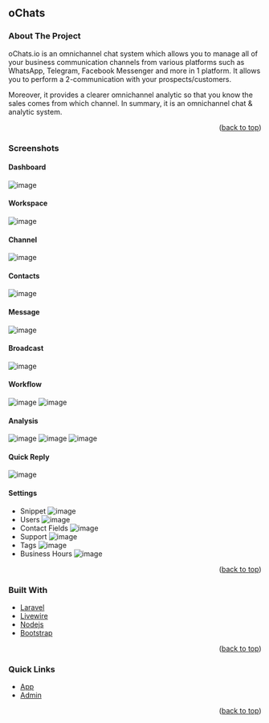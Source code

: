 <!-- OCHATS ABOUT THE PROJECT -->
## oChats

### About The Project

oChats.io is an omnichannel chat system which allows you to manage all of your business communication channels from various platforms such as WhatsApp, Telegram, Facebook Messenger and more in 1 platform. It allows you to perform a 2-communication with your prospects/customers.

Moreover, it provides a clearer omnichannel analytic so that you know the sales comes from which channel. In summary, it is an omnichannel chat & analytic system. 

<p align="right">(<a href="#top">back to top</a>)</p>


### Screenshots

#### Dashboard
![image](https://github.com/user-attachments/assets/ed69a01f-2e15-4753-b75c-995982269e55)

#### Workspace
![image](https://github.com/user-attachments/assets/9ee4b62a-50c0-4bf0-8968-53499afa3677)

#### Channel
![image](https://github.com/user-attachments/assets/0f45d270-c658-4741-936b-92d8ba3ad530)

#### Contacts
![image](https://github.com/user-attachments/assets/01feac3e-b67e-40c6-869e-44734668e712)

#### Message
![image](https://github.com/user-attachments/assets/02ffc2fc-eef1-44b7-b514-e82a4f213458)

#### Broadcast
![image](https://github.com/user-attachments/assets/37683dea-55cd-4da8-ae5c-ccdd8ac984ca)

#### Workflow
![image](https://github.com/user-attachments/assets/57f2b167-90bd-4fd6-af48-2709c1f022e8)
![image](https://github.com/user-attachments/assets/eadb4e2d-2da7-47e0-b873-aa0a62ba88a2)

#### Analysis
![image](https://github.com/user-attachments/assets/149af297-f411-4366-aac6-4aecc2fabc90)
![image](https://github.com/user-attachments/assets/e8932fbc-766a-4543-a206-ce95ca270821)
![image](https://github.com/user-attachments/assets/25c3226f-2e88-4545-a757-d3eb2b0b9379)

#### Quick Reply
![image](https://github.com/user-attachments/assets/ffeba0f4-329a-468a-9e62-13a291c77c83)

#### Settings
  * Snippet
  ![image](https://github.com/user-attachments/assets/d0b35e51-aa69-4328-adbd-3930ca372695)
  * Users
  ![image](https://github.com/user-attachments/assets/e6fc9110-32b8-4261-a261-3394a247915a)
  * Contact Fields
  ![image](https://github.com/user-attachments/assets/50352c50-1a8a-49d7-9607-7300167f773b)
  * Support
  ![image](https://github.com/user-attachments/assets/792a1d7b-a5ad-493c-a67b-c9ad629c0ecf)
  * Tags
  ![image](https://github.com/user-attachments/assets/2745bd77-f073-4d53-8c96-4aaee75de07f)
  * Business Hours
  ![image](https://github.com/user-attachments/assets/c4b44e6e-08f3-448d-8547-f3124054f1c3)


<p align="right">(<a href="#top">back to top</a>)</p>


### Built With

* [Laravel](https://laravel.com/)
* [Livewire](https://laravel-livewire.com/)
* [Nodejs](https://nodejs.org/en)
* [Bootstrap](https://getbootstrap.com/)

<p align="right">(<a href="#top">back to top</a>)</p>


### <div id="ochats-quick-links">Quick Links</div>

* [App](https://ochats.notebrains.com/)
* [Admin](https://ochats.notebrains.com/admin-login/)

<p align="right">(<a href="#top">back to top</a>)</p>

